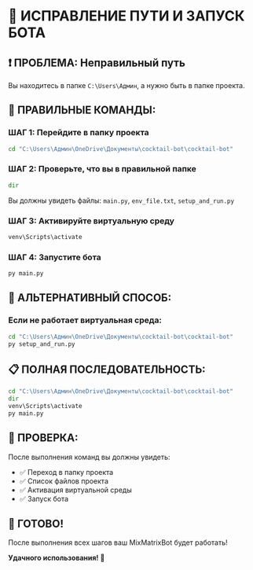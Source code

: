 # 🚀 ИСПРАВЛЕНИЕ ПУТИ И ЗАПУСК БОТА

## ❗ ПРОБЛЕМА: Неправильный путь
Вы находитесь в папке `C:\Users\Админ`, а нужно быть в папке проекта.

## 📝 ПРАВИЛЬНЫЕ КОМАНДЫ:

### ШАГ 1: Перейдите в папку проекта
```cmd
cd "C:\Users\Админ\OneDrive\Документы\cocktail-bot\cocktail-bot"
```

### ШАГ 2: Проверьте, что вы в правильной папке
```cmd
dir
```
Вы должны увидеть файлы: `main.py`, `env_file.txt`, `setup_and_run.py`

### ШАГ 3: Активируйте виртуальную среду
```cmd
venv\Scripts\activate
```

### ШАГ 4: Запустите бота
```cmd
py main.py
```

## 🔧 АЛЬТЕРНАТИВНЫЙ СПОСОБ:

### Если не работает виртуальная среда:
```cmd
cd "C:\Users\Админ\OneDrive\Документы\cocktail-bot\cocktail-bot"
py setup_and_run.py
```

## 📋 ПОЛНАЯ ПОСЛЕДОВАТЕЛЬНОСТЬ:

```cmd
cd "C:\Users\Админ\OneDrive\Документы\cocktail-bot\cocktail-bot"
dir
venv\Scripts\activate
py main.py
```

## 🎯 ПРОВЕРКА:

После выполнения команд вы должны увидеть:
- ✅ Переход в папку проекта
- ✅ Список файлов проекта
- ✅ Активация виртуальной среды
- ✅ Запуск бота

## 🎉 ГОТОВО!

После выполнения всех шагов ваш MixMatrixBot будет работать!

**Удачного использования! 🍹**
















